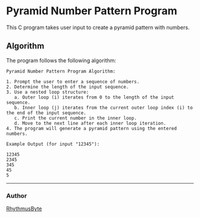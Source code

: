 # Pyramid Number Pattern Program

This C program takes user input to create a pyramid pattern with numbers.

## Algorithm

The program follows the following algorithm:

```
Pyramid Number Pattern Program Algorithm:

1. Prompt the user to enter a sequence of numbers.
2. Determine the length of the input sequence.
3. Use a nested loop structure:
   a. Outer loop (i) iterates from 0 to the length of the input sequence.
   b. Inner loop (j) iterates from the current outer loop index (i) to the end of the input sequence.
   c. Print the current number in the inner loop.
   d. Move to the next line after each inner loop iteration.
4. The program will generate a pyramid pattern using the entered numbers.

Example Output (for input "12345"):

12345
2345
345
45
5

```
---

### Author

[RhythmusByte](https://akhilmahesh.netlify.app)
